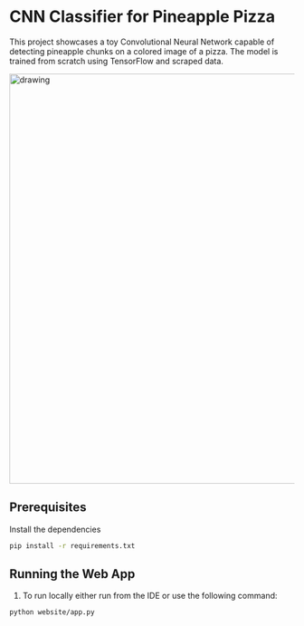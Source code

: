 # CNN Classifier for Pineapple Pizza

This project showcases a toy Convolutional Neural Network capable of detecting pineapple chunks on a colored image of a pizza. The model is trained from scratch using TensorFlow and scraped data.


<img src="https://i.cbc.ca/1.3993184.1583946118!/fileImage/httpImage/hawaiian-pizza-pineapple-pizza.jpg" alt="drawing" width="1024" height="724"/>


## Prerequisites
Install the dependencies 
``` bash
pip install -r requirements.txt
```

## Running the Web App
1. To run locally either run from the IDE or use the following command:
```bash
python website/app.py
```
